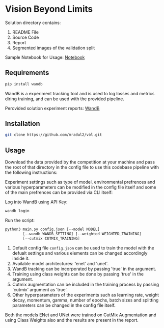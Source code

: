 # Vision Beyond Limits

Solution directory contains: 
1. README File 
2. Source Code
3. Report
4. Segmented images of the validation split

Sample Notebook for Usage: [Notebook](https://www.kaggle.com/mradul2/vbl-main)

## Requirements
```bash 
pip install wandb
```
WandB is a experiment tracking tool and is used to log losses and metrics diring training, and can be used with the provided pipeline. 

Perovided solution experiment reports: [WandB](https://wandb.ai/mradul/vision-beyond-limits?workspace=user-mradul)

## Installation
```bash
git clone https://github.com/mradul2/vbl.git
```

## Usage

Download the data provided by the competition at your machine and pass the root of that directory in the config file to use this codebase pipeline with the following instructions:

Experiment settings such as type of model, environmental prefrences and various hyperparameters can be modified in the config file itself and some of the main prefrences can be provided via CLI itself:

Log into WandB using API Key:
```bash
wandb login
```
Run the script:
```bash
python3 main.py config.json [--model MODEL]
        [--wandb WANDB_SETTING] [--weighted WEIGHTED_TRAINING]
        [--cutmix CUTMIX_TRAINING]

```

1. Default config file `config.json` can be used to train the model with the defualt settings and various elements can be changed accordingly inside it.
2. Available model architectures: 'enet' and 'unet'.
3. WandB tracking can be incorporated by passing 'true' in the argument. 
4. Training using class weights can be done by passing 'true' in the argument. 
5. Cutmix augmentation can be included in the training process by passing 'cutmix' argument as 'true'.
6. Other hyperparameters of the experiments such as learning rate, weight decay, momentum, gamma, number of epochs, batch sizes and splitting parameters can be changed in the config file itself. 

Both the models ENet and UNet were trained on CutMix Augmentation and using Class Weights also and the results are present in the report. 